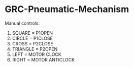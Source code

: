 # GRC-Pneumatic-Mechanism
Manual controls:
1. SQUARE = P1OPEN
2. CIRCLE = P1CLOSE
3. CROSS = P2CLOSE
4. TRIANGLE = P2OPEN
5. LEFT = MOTOR CLOCK
6. RIGHT = MOTOR ANTICLOCK


